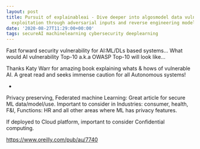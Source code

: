 ```yaml
---
layout: post
title: Pursuit of explainableai - Dive deeper into algosmodel data vulnerabilities
  exploitation through adversarial inputs and reverse engineering models.  .
date: '2020-08-27T11:29:00+00:00'
tags: secureAI machinelearning cybersecurity deeplearning
---
```



Fast forward security vulnerability for AI:ML/DLs based systems... What would AI vulnerability Top-10 a.k.a OWASP Top-10 will look like...

Thanks Katy Warr for  amazing book explaining whats & hows of vulnerable AI. A great read and seeks immense 
caution for all Autonomous systems! 

+ 

Privacy preserving, Federated  machine Learning: Great article for secure ML data/model/use. Important to consider in Industries: consumer, health, F&I, Functions: HR and all other areas where ML has privacy features.

If deployed to Cloud platform, important to consider Confidential computing.

https://www.oreilly.com/pub/au/7740
